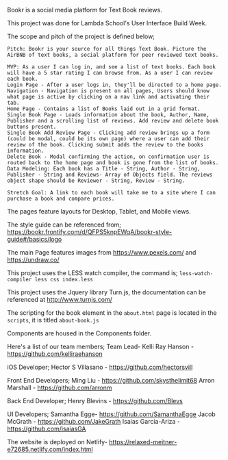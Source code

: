 Bookr is a social media platform for Text Book reviews.

This project was done for Lambda School's User Interface Build Week.

The scope and pitch of the project is defined below;

```
Pitch: Bookr is your source for all things Text Book. Picture the AirBNB of text books, a social platform for peer reviewed text books. 

MVP: As a user I can log in, and see a list of text books. Each book will have a 5 star rating I can browse from. As a user I can review each book. 
Login Page - After a user logs in, they'll be directed to a home page.
Navigation - Navigation is present on all pages, Users should know what page is active by clicking on a nav link and activating their tab.
Home Page - Contains a list of Books laid out in a grid format.
Single Book Page - Loads information about the book, Author, Name, Publisher and a scrolling list of reviews. Add review and delete book buttons present.
Single Book Add Review Page - Clicking add review brings up a form (could be modal, could be its own page) where a user can add their review of the book. Clicking submit adds the review to the books information.
Delete Book - Modal confirming the action, on confirmation user is routed back to the home page and book is gone from the list of books. 
Data Modeling: Each book has a Title - String, Author - String, Publisher - String and Reviews- Array of Objects field. The reviews object shape should be Reviewer - String, Review - String. 

Stretch Goal: A link to each book will take me to a site where I can purchase a book and compare prices.
```

The pages feature layouts for Desktop, Tablet, and Mobile views.

The style guide can be referenced from; https://bookr.frontify.com/d/QFPS5knpEWqA/bookr-style-guide#/basics/logo

The main Page features images from https://www.pexels.com/ and https://undraw.co/

This project uses the LESS watch compiler, the command is; `less-watch-compiler less css index.less`

This project uses the Jquery library Turn.js, the documentation can be referenced at http://www.turnjs.com/

The scripting for the book element in the `about.html` page is located in the `scripts`, it is titled `about-book.js`

Components are housed in the Components folder.

Here's a list of our team members;
Team Lead-
Kelli Ray Hanson - https://github.com/kelliraehanson

iOS Developer;
Hector S Villasano - https://github.com/hectorsvill

Front End Developers;
Ming Liu - https://github.com/skysthelimit68
Arron Marshall -  https://github.com/arronm

Back End Developer;
Henry Blevins - https://github.com/Blevs

UI Developers;
Samantha Egge- https://github.com/SamanthaEgge
Jacob McGrath - https://github.com/JakeGrath
Isaias Garcia-Ariza - https://github.com/isaiasGA

The website is deployed on Netlify- https://relaxed-meitner-e72685.netlify.com/index.html